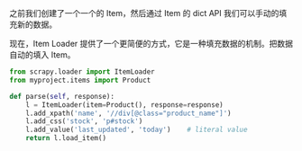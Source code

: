 之前我们创建了一个一个的 Item，然后通过 Item 的 dict API 我们可以手动的填充新的数据。

现在，Item Loader 提供了一个更简便的方式，它是一种填充数据的机制。把数据自动的填入 Item。



```python
from scrapy.loader import ItemLoader
from myproject.items import Product

def parse(self, response):
	l = ItemLoader(item=Product(), response=response)
	l.add_xpath('name', '//div[@class="product_name"]')
	l.add_css('stock', 'p#stock')
	l.add_value('last_updated', 'today')	# literal value
    return l.load_item()
```



